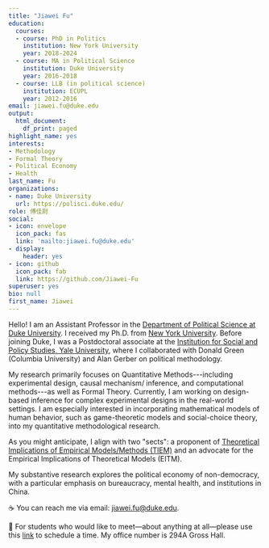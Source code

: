 ```yaml
---
title: "Jiawei Fu"
education:
  courses:
  - course: PhD in Politics
    institution: New York University
    year: 2018-2024
  - course: MA in Political Science
    institution: Duke University
    year: 2016-2018
  - course: LLB (in political science)
    institution: ECUPL
    year: 2012-2016
email: jiawei.fu@duke.edu
output:
  html_document:
    df_print: paged
highlight_name: yes
interests:
- Methodology
- Formal Theory
- Political Economy
- Health
last_name: Fu
organizations:
- name: Duke University
  url: https://polisci.duke.edu/
role: 傅佳尉
social:
- icon: envelope
  icon_pack: fas
  link: 'mailto:jiawei.fu@duke.edu'
- display:
    header: yes
- icon: github
  icon_pack: fab
  link: https://github.com/Jiawei-Fu
superuser: yes
bio: null
first_name: Jiawei
---
```


Hello! I am an Assistant Professor in the [Department of Political Science at Duke University](https://polisci.duke.edu/). I received my Ph.D. from [New York University](https://as.nyu.edu/departments/politics.html). Before joining Duke, I was a Postdoctoral associate at the [Institution for Social and Policy Studies, Yale University](https://isps.yale.edu/), where I collaborated with Donald Green (Columbia University) and Alan Gerber on political methodology.

My research primarily focuses on Quantitative Methods---including experimental design, causal mechanism/ inference, and computational methods---as well as Formal Theory. Currently, I am working on design-based inference for complex experimental designs in the real-world settings. I am especially interested in incorporating mathematical models of human behavior, such as game-theoretic models and social-choice theory, into my quantitative methodological research. 

As you might anticipate, I align with two "sects": a proponent of [Theoretical Implications of Empirical Models/Methods (TIEM)](https://jiaweifu.org/tiem/) and an advocate for the Empirical Implications of Theoretical Models (EITM).

My substantive research explores the political economy of non-democracy, with a particular emphasis on bureaucracy, mental health, and institutions in China. 

:coffee: You can reach me via email: [jiawei.fu@duke.edu](mailto:jiawei.fu@duke.edu).

:green_book: For students who would like to meet—about anything at all—please use this [link](https://outlook.office.com/bookwithme/user/ea2f5f25634a4a5e87795b147d6d3513@duke.edu?anonymous&ismsaljsauthenabled&ep=plink) to schedule a time. My office number is 294A Gross Hall.

